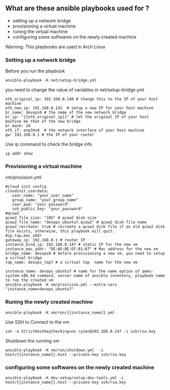 ## What are these ansible playbooks used for ?
- setting up a network bridge
- provisioning a virtual machine
- runing the virtual machine
- configuring some softwares on the newly created machine

Warning: This playbooks are used in Arch Linux

### Setting up a network bridge 
Before you run the playbook
```
ansible-playbook -K net/setup-bridge.yml
```
you need to change the value of variables in net/setup-bridge.yml
```
eth_original_ip: 192.168.0.140 # change this to the IP of your host machine  
eth_new_ip: 192.168.0.141  # setup a new IP for your host machine  
br_name: devops0 # the name of the new network bridge   
br_ip: "{{eth_original_ip}}" # let the original IP of your host machine be that of the new bridge   
br_mask: 24   
eth_if: enp34s0  # the network interface of your host machine   
gw: 192.168.0.1 # the IP of your router  

```
Use ip command to check the bridge info
```
ip addr show
```

### Provisioning a virtual machine  
vm/provision.yml   
```
#cloud init config 
cloudinit_userdata:
   user_name: "your_user_name"
   group_name: "your_group_name"
   user_pwd: "your_password"
   ssh_public_key: "your_password"
#qcow2
qcow2_file_size: "10G" # qcow2 disk size
qcow2_file_name: "devops_ubuntu7.qcow2" # qcow2 disk file name
qcow2_recreate: true # recreate a qcow2 disk file if an old qcow2 disk file exists, otherwise, this playbook will quit.
#ip,tap,mac_addr
gateway_ip: 192.168.0.1 # router IP
instance_bind_ip: 192.168.0.147 # static IP for the new vm  
instance_mac_addr: "DE:AD:BE:EF:B1:67" # Mac address for the new vm  
bridge_name: devops0 # before provisioning a new vm, you need to setup a virtual bridge
tap_name: devops_tap7 # a virtual tap  name for the new vm
```
```
instance_name: devops_ubuntu7 # name for the name option of qemu-system-x86_64 command, server name of ansible inventory, playbook name to run the created vm
ansible-playbook -K vm/provision.yml --extra-vars "instance_name=devops_ubuntu7"
```
### Runing the newly created machine  
```
ansible-playbook -K vm/run/{{instance_name}}.yml
```
Use SSH to Connect to the vm 
```
ssh -o StrictHostKeyChecking=no ryzen@192.168.0.147 -i ssh/rsa.key
```
Shutdown the running vm
```
ansible-playbook -K vm/run/shutdown.yml  -i host/{{instance_name}}.host --private-key ssh/rsa.key
```

### configuring some softwares on the newly created machine  

```
ansible-playbook -K dev-setup/setup-dev-tools.yml -i host/{{instance_name}}.host --private-key ssh/rsa.key
```